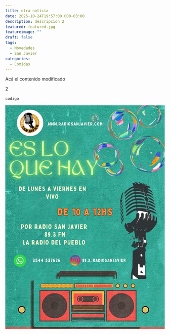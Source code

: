 ```yaml
---
title: otra noticia
date: 2025-10-24T19:57:00.000-03:00
description: descripcion 2
featured: featured.jpg
featureimage: ""
draft: false
tags:
  - Novedades
  - San Javier
categories:
  - Comidas
---
```

Acá el contenido
modificado

2

```
codigo
```

![](es-lo-que-hay.jpg)
